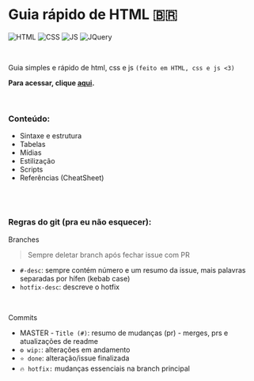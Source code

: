 # Guia rápido de HTML :brazil:

![HTML](https://img.shields.io/badge/HTML5-E34F26?style=for-the-badge&logo=html5&logoColor=white)
![CSS](https://img.shields.io/badge/CSS3-1572B6?style=for-the-badge&logo=css3&logoColor=white)
![JS](https://img.shields.io/badge/JavaScript-F7DF1E?style=for-the-badge&logo=javascript&logoColor=black)
![JQuery](https://img.shields.io/badge/jQuery-0769AD?style=for-the-badge&logo=jquery&logoColor=white)

<br>

Guia simples e rápido de html, css e js `(feito em HTML, css e js <3)`

**Para acessar, clique [aqui](https://tiagofribeiro.github.io/html-basics/).**

<br>

### Conteúdo:

- Sintaxe e estrutura
- Tabelas
- Mídias
- Estilização
- Scripts
- Referências (CheatSheet)

<br>
<br>

### Regras do git (pra eu não esquecer):
Branches  
> Sempre deletar branch após fechar issue com PR

- ```#-desc```: sempre contém número e um resumo da issue, mais palavras separadas por hífen (kebab case)
- ```hotfix-desc```: descreve o hotfix

<br>

Commits

- MASTER - ```Title (#)```: resumo de mudanças (pr) - merges, prs e atualizações de readme
- ```⚙️ wip:```: alterações em andamento
- ```⭐ done```: alteração/issue finalizada
- ```🔥 hotfix:``` mudanças essenciais na branch principal
